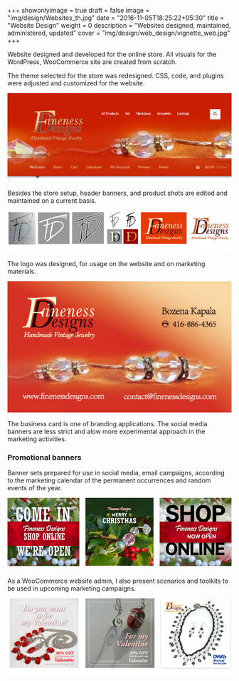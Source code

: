 +++
showonlyimage = true
draft = false
image = "img/design/Websites_th.jpg"
date = "2016-11-05T18:25:22+05:30"
title = "Website Design"
weight = 0
description = "Websites designed, maintained, administered, updated"
cover = "img/design/web_design/vignette_web.jpg"
+++

Website designed and developed for the online store. All visuals for the WordPress, WooCommerce site are created from scratch.
<!--more-->

The theme selected for the store was redesigned. CSS, code, and plugins were adjusted and customized for the website.

![sample image](/img/design/web_design/Store_layout.jpg)

Besides the store setup, header banners, and product shots are edited and maintained on a current basis.

![sample image](/img/design/web_design/FD_logo_design.jpg)

The logo was designed, for usage on the website and on marketing materials.

![sample image](/img/design/web_design/Business_card_FD.jpg)

The business card is one of branding applications. The social media banners are less strict and alow more experimental approach in the marketing activities.

### Promotional banners

Banner sets prepared for use in social media, email campaigns, according to the marketing calendar of the permanent occurrences and random events of the year.

![sample image](/img/design/web_design/banners.jpg)

As a WooCommerce website admin, I also present scenarios and toolkits to be used in upcoming marketing campaigns.

![sample image](/img/design/web_design/FD_banners.jpg)
